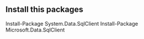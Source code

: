## Install this packages
Install-Package System.Data.SqlClient
Install-Package Microsoft.Data.SqlClient